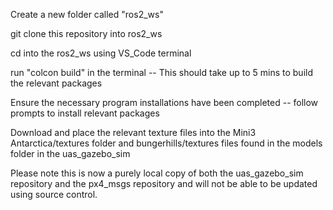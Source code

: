 Create a new folder called "ros2_ws"

git clone this repository into ros2_ws

cd into the ros2_ws using VS_Code terminal

run "colcon build" in the terminal -- This should take up to 5 mins to build the relevant packages

Ensure the necessary program installations have been completed -- follow prompts to install relevant packages

Download and place the relevant texture files into the Mini3 Antarctica/textures folder and bungerhills/textures files found in the models folder in the uas_gazebo_sim

Please note this is now a purely local copy of both the uas_gazebo_sim repository and the px4_msgs repository and will not be able to be updated using source control.
